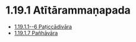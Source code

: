 # 1.19.1 Atītārammaṇapada

* [1.19.1.1--6 Paṭiccādivāra](1.19.1/1.19.1.1--6.md)
* [1.19.1.7 Pañhāvāra](1.19.1/1.19.1.7.md)
